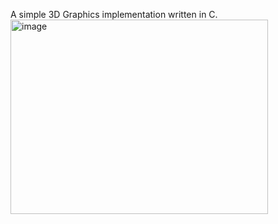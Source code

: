 A simple 3D Graphics implementation written in C.
<img width="412" height="311" alt="image" src="https://github.com/user-attachments/assets/aa0b3bd9-a498-4102-a334-924eb330c64d" />
